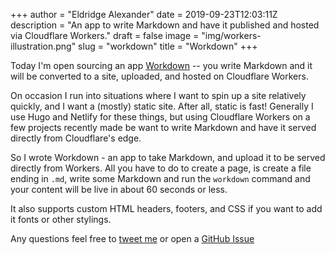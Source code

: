 +++
author = "Eldridge Alexander"
date = 2019-09-23T12:03:11Z
description = "An app to write Markdown and have it published and hosted via Cloudflare Workers."
draft = false
image = "img/workers-illustration.png"
slug = "workdown"
title = "Workdown"
+++

Today I'm open sourcing an app [Workdown](https://github.com/eldridgea/workdown/) -- you write Markdown and it will be converted to a site, uploaded, and hosted on Cloudflare Workers.

On occasion I run into situations where I want to spin up a site relatively quickly, and I want a (mostly) static site.
After all, static is fast! Generally I use Hugo and Netlify for these things, but using Cloudflare Workers on a few projects recently made be want to write Markdown and have it served directly from Cloudflare's edge.

So I wrote Workdown - an app to take Markdown, and upload it to be served directly from Workers. All you have to do to create a page, is create a file ending in `.md`, write some Markdown and run the `workdown` command and your content will be live in about 60 seconds or less.

It also supports custom HTML headers, footers, and CSS if you want to add it fonts or other stylings.

Any questions feel free to [tweet me](https://twitter.com/magiceldridge) or open a [GitHub Issue](https://github.com/eldridgea/workdown/issues)

<blockquote class="imgur-embed-pub" lang="en" data-id="a/UXouVgZ" data-context="false" ><a href="//imgur.com/a/UXouVgZ"></a></blockquote><script async src="//s.imgur.com/min/embed.js" charset="utf-8"></script>